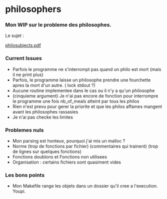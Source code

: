 # philosophers

### Mon WIP sur le probleme des philosophes.

Le sujet :

[philosubjects.pdf](https://github.com/leitn/philosophers/files/12674668/philosubjects.pdf)

### Current Issues

- Parfois le programme ne s'interrompt pas quand un philo est mort (mais il ne print plus)
- Parfois, le programme laisse un philosophe prendre une fourchette apres la mort d'un autre. ( lock stdout ?)
- Aucune routine implementee dans le cas ou il n'y a qu'un philosophe
- (cinquieme argument) Je n'ai pas encore de fonction pour interrompre le programme une fois nb_of_meals atteint par tous les philos
- Rien n'est prevu pour gerer la priorite et que les philos affames mangent avant les philosophes rassasies
- Je n'ai pas checke les limites

### Problemes nuls
- Mon parsing est honteux, pourquoi j'ai mis un malloc ?
- Norme (trop de fonctions par fichier) (commentaires qui trainent) (trop de lignes sur quelques fonctions)
- Fonctions doublons et Fonctions non utilisees
- Organisation : certains fichiers sont quasiment vides

### Les bons points
- Mon Makefile range les objets dans un dossier qu'il cree a l'execution. Youpi.

